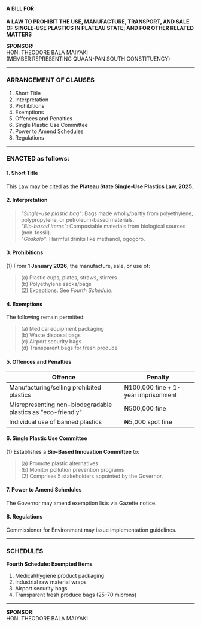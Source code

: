 #### **A BILL FOR**  
**A LAW TO PROHIBIT THE USE, MANUFACTURE, TRANSPORT, AND SALE OF SINGLE-USE PLASTICS IN PLATEAU STATE; AND FOR OTHER RELATED MATTERS**  

**SPONSOR:**  
HON. THEODORE BALA MAIYAKI  
(MEMBER REPRESENTING QUAAN-PAN SOUTH CONSTITUENCY)  

---

### **ARRANGEMENT OF CLAUSES**  
1. Short Title  
2. Interpretation  
3. Prohibitions  
4. Exemptions  
5. Offences and Penalties  
6. Single Plastic Use Committee  
7. Power to Amend Schedules  
8. Regulations  

---

### **ENACTED as follows:**  

#### **1. Short Title**  
This Law may be cited as the **Plateau State Single-Use Plastics Law, 2025**.  

#### **2. Interpretation**  
> *"Single-use plastic bag"*: Bags made wholly/partly from polyethylene, polypropylene, or petroleum-based materials.  
> *"Bio-based items"*: Compostable materials from biological sources (non-fossil).  
> *"Goskolo"*: Harmful drinks like methanol, ogogoro.  

#### **3. Prohibitions**  
(1) From **1 January 2026**, the manufacture, sale, or use of:  
> (a) Plastic cups, plates, straws, stirrers  
> (b) Polyethylene sacks/bags  
> (2) Exceptions: See *Fourth Schedule*.  

#### **4. Exemptions**  
The following remain permitted:  
> (a) Medical equipment packaging  
> (b) Waste disposal bags  
> (c) Airport security bags  
> (d) Transparent bags for fresh produce  

#### **5. Offences and Penalties**  
| **Offence** | **Penalty** |  
|-------------|-------------|  
| Manufacturing/selling prohibited plastics | ₦100,000 fine + 1-year imprisonment |  
| Misrepresenting non-biodegradable plastics as "eco-friendly" | ₦500,000 fine |  
| Individual use of banned plastics | ₦5,000 spot fine |  

#### **6. Single Plastic Use Committee**  
(1) Establishes a **Bio-Based Innovation Committee** to:  
> (a) Promote plastic alternatives  
> (b) Monitor pollution prevention programs  
(2) Comprises 5 stakeholders appointed by the Governor.  

#### **7. Power to Amend Schedules**  
The Governor may amend exemption lists via Gazette notice.  

#### **8. Regulations**  
Commissioner for Environment may issue implementation guidelines.  

---

### **SCHEDULES**  
**Fourth Schedule: Exempted Items**  
1. Medical/hygiene product packaging  
2. Industrial raw material wraps  
3. Airport security bags  
4. Transparent fresh produce bags (25–70 microns)  

---

**SPONSOR:**  
HON. THEODORE BALA MAIYAKI  

